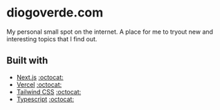 # diogoverde.com

My personal small spot on the internet. A place for me to tryout new and interesting topics that I find out.

## Built with

- [Next.js](https://nextjs.org/) [:octocat:](https://https://github.com/vercel/next.js/)
- [Vercel](https://vercel.com) [:octocat:](https://github.com/vercel/vercel)
- [Tailwind CSS](https://tailwindcss.com/) [:octocat:](https://github.com/tailwindlabs/tailwindcss)
- [Typescript](https://www.typescriptlang.org/) [:octocat:](https://github.com/microsoft/TypeScript)
